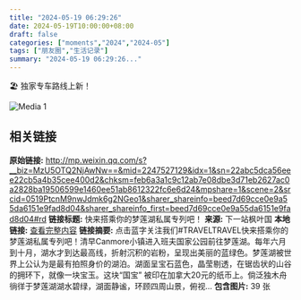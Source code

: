 ```yaml
---
title: "2024-05-19 06:29:26"
date: 2024-05-19T10:00:00+08:00
draft: false
categories: ["moments","2024","2024-05"]
tags: ["朋友圈","生活记录"]
summary: "2024-05-19 06:29:26..."
---
```


🏖️ 独家专车路线上新！

![Media 1](/Moments/photos/2024-05-19/202405190629260.jpg)

## 相关链接

**原始链接:** http://mp.weixin.qq.com/s?__biz=MzU5OTQ2NjAwNw==&mid=2247527129&idx=1&sn=22abc5dca56eee22cb5a4b35cee400d2&chksm=feb6a3a1c9c12ab7e08dbe3d71eb2627ac0a2828ba19506599e1460ee51ab8612322fc6e6d24&mpshare=1&scene=2&srcid=0519PtcnM9nwJdmk6g2NGeo1&sharer_shareinfo=beed7d69cce0e9a55da6151e9fad8d04&sharer_shareinfo_first=beed7d69cce0e9a55da6151e9fad8d04#rd
**链接标题:** 快来搭乘你的梦莲湖私属专列吧！
**来源:** 下一站枫叶国
**本地链接:** [查看完整内容](/link_content/2024/05/2024-05-19/link_content/)
**链接摘要:** 点击蓝字关注我们#TRAVELTRAVEL快来搭乘你的梦莲湖私属专列吧！清早Canmore小镇进入班夫国家公园前往梦莲湖。每年六月到十月，湖水才到达最高线，折射沉积的岩粉，呈现出美丽的蓝绿色。梦莲湖被世界上公认为是最有拍照身价的湖泊。湖面呈宝石蓝色，晶莹剔透，在锯齿状的山谷的拥环下，就像一块宝玉。这块“国宝” 被印在加拿大20元的纸币上。倘泛独木舟徜徉于梦莲湖湖水碧绿，湖面静谧，环顾四周山景，俯视...
**包含图片:** 39 张

